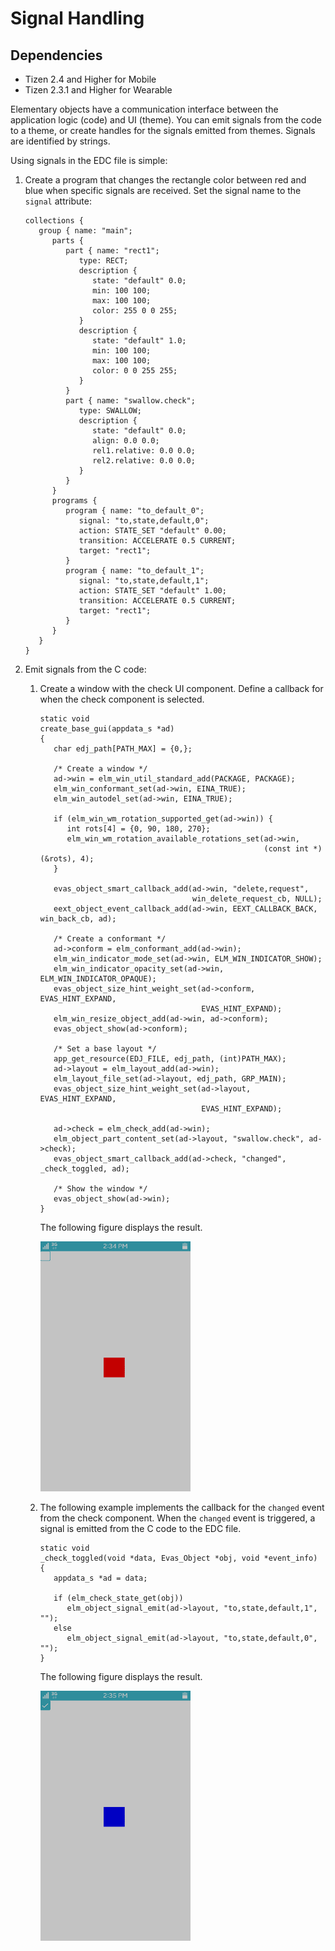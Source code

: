 # Signal Handling

## Dependencies

- Tizen 2.4 and Higher for Mobile
- Tizen 2.3.1 and Higher for Wearable

Elementary objects have a communication interface between the application logic (code) and UI (theme). You can emit signals from the code to a theme, or create handles for the signals emitted from themes. Signals are identified by strings.

Using signals in the EDC file is simple:

1. Create a program that changes the rectangle color between red and blue when specific signals are received. Set the signal name to the `signal` attribute:

   ```
   collections {
      group { name: "main";
         parts {
            part { name: "rect1";
               type: RECT;
               description {
                  state: "default" 0.0;
                  min: 100 100;
                  max: 100 100;
                  color: 255 0 0 255;
               }
               description {
                  state: "default" 1.0;
                  min: 100 100;
                  max: 100 100;
                  color: 0 0 255 255;
               }
            }
            part { name: "swallow.check";
               type: SWALLOW;
               description {
                  state: "default" 0.0;
                  align: 0.0 0.0;
                  rel1.relative: 0.0 0.0;
                  rel2.relative: 0.0 0.0;
               }
            }
         }
         programs {
            program { name: "to_default_0";
               signal: "to,state,default,0";
               action: STATE_SET "default" 0.00;
               transition: ACCELERATE 0.5 CURRENT;
               target: "rect1";
            }
            program { name: "to_default_1";
               signal: "to,state,default,1";
               action: STATE_SET "default" 1.00;
               transition: ACCELERATE 0.5 CURRENT;
               target: "rect1";
            }
         }
      }
   }
   ```

2. Emit signals from the C code:

   1. Create a window with the check UI component. Define a callback for when the check component is selected.

      ```
      static void
      create_base_gui(appdata_s *ad)
      {
         char edj_path[PATH_MAX] = {0,};

         /* Create a window */
         ad->win = elm_win_util_standard_add(PACKAGE, PACKAGE);
         elm_win_conformant_set(ad->win, EINA_TRUE);
         elm_win_autodel_set(ad->win, EINA_TRUE);

         if (elm_win_wm_rotation_supported_get(ad->win)) {
            int rots[4] = {0, 90, 180, 270};
            elm_win_wm_rotation_available_rotations_set(ad->win,
                                                        (const int *)(&rots), 4);
         }

         evas_object_smart_callback_add(ad->win, "delete,request",
                                        win_delete_request_cb, NULL);
         eext_object_event_callback_add(ad->win, EEXT_CALLBACK_BACK, win_back_cb, ad);

         /* Create a conformant */
         ad->conform = elm_conformant_add(ad->win);
         elm_win_indicator_mode_set(ad->win, ELM_WIN_INDICATOR_SHOW);
         elm_win_indicator_opacity_set(ad->win, ELM_WIN_INDICATOR_OPAQUE);
         evas_object_size_hint_weight_set(ad->conform, EVAS_HINT_EXPAND,
                                          EVAS_HINT_EXPAND);
         elm_win_resize_object_add(ad->win, ad->conform);
         evas_object_show(ad->conform);

         /* Set a base layout */
         app_get_resource(EDJ_FILE, edj_path, (int)PATH_MAX);
         ad->layout = elm_layout_add(ad->win);
         elm_layout_file_set(ad->layout, edj_path, GRP_MAIN);
         evas_object_size_hint_weight_set(ad->layout, EVAS_HINT_EXPAND,
                                          EVAS_HINT_EXPAND);

         ad->check = elm_check_add(ad->win);
         elm_object_part_content_set(ad->layout, "swallow.check", ad->check);
         evas_object_smart_callback_add(ad->check, "changed", _check_toggled, ad);

         /* Show the window */
         evas_object_show(ad->win);
      }
      ```

      The following figure displays the result.

      ![Signal implemented on the screen](./media/edje_signal1.png)

   2. The following example implements the callback for the `changed` event from the check component. When the `changed`  event is triggered, a signal is emitted from the C code to the EDC file.

      ```
      static void
      _check_toggled(void *data, Evas_Object *obj, void *event_info)
      {
         appdata_s *ad = data;

         if (elm_check_state_get(obj))
            elm_object_signal_emit(ad->layout, "to,state,default,1", "");
         else
            elm_object_signal_emit(ad->layout, "to,state,default,0", "");
      }
      ```

      The following figure displays the result.

      ![Check component status changed](./media/edje_signal2.png)